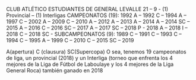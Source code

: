 CLUB ATLÉTICO ESTUDIANTES DE GENERAL LEVALLE  21 – 9  - (1) Provincial – (1) Interligas
CAMPEONATOS (19): 1992 A – 1992 C – 1994 A – 1997 C – 2002 A – 2009 C – 2010 A – 2012 A – 2013 A – 2014 A – 2014 SC – 2015 A – 2016 C – 2016 SC – 2017 A – 2017 SC – 2018 P - 2018 A – 2018 I – 2018 C – 2018 SC -
SUBCAMPEONATOS (9): 1989 C – 1991 C – 1993 C – 1994 C – 1995 A – 1999 C – 2010 C – 2015 SC – 2019

A(apertura)
C (clausura)
SC(Supercopa)
O sea, tenemos 19 campeonatos de liga, un provincial (2018) y un Interliga (torneo que enfrenta los 4 mejores de la Liga de Fútbol de Laboulaye y los 4 mejores de la Liga General Roca) también ganado en 2018